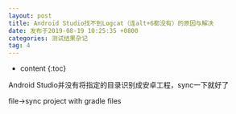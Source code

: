 ```yaml
---
layout: post
title: Android Studio找不到Logcat（连alt+6都没有）的原因与解决
date: 发布于2019-08-19 10:25:35 +0800
categories: 测试结果杂记
tag: 4
---
```


* content
{:toc}

Android Studio并没有将指定的目录识别成安卓工程，sync一下就好了  
<!-- more -->

file->sync project with gradle files

